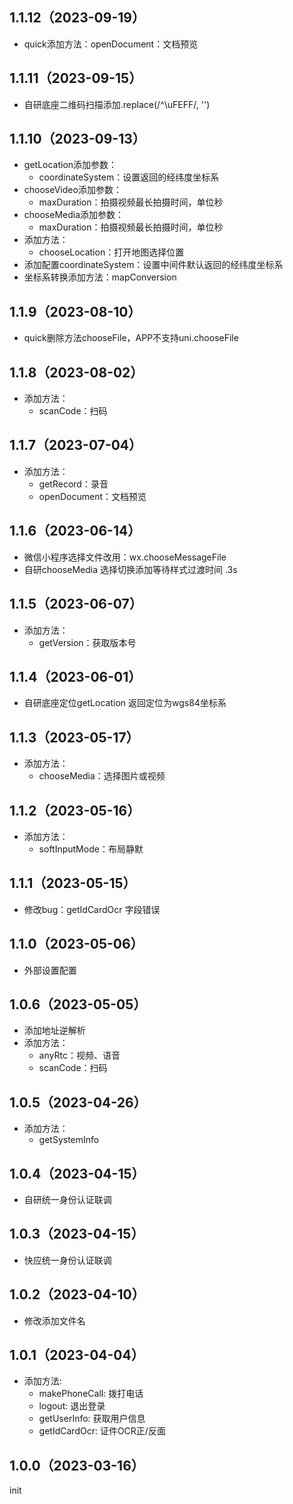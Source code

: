 ## 1.1.12（2023-09-19）
- quick添加方法：openDocument：文档预览
## 1.1.11（2023-09-15）
- 自研底座二维码扫描添加.replace(/^\uFEFF/, '')
## 1.1.10（2023-09-13）
- getLocation添加参数：
	- coordinateSystem：设置返回的经纬度坐标系
- chooseVideo添加参数：
	- maxDuration：拍摄视频最长拍摄时间，单位秒
- chooseMedia添加参数：
	- maxDuration：拍摄视频最长拍摄时间，单位秒
- 添加方法：
	- chooseLocation：打开地图选择位置
- 添加配置coordinateSystem：设置中间件默认返回的经纬度坐标系
- 坐标系转换添加方法：mapConversion
## 1.1.9（2023-08-10）
- quick删除方法chooseFile，APP不支持uni.chooseFile
## 1.1.8（2023-08-02）
- 添加方法：
	- scanCode：扫码
## 1.1.7（2023-07-04）
- 添加方法：
	- getRecord：录音
	- openDocument：文档预览
## 1.1.6（2023-06-14）
- 微信小程序选择文件改用：wx.chooseMessageFile
- 自研chooseMedia 选择切换添加等待样式过渡时间 .3s
## 1.1.5（2023-06-07）
- 添加方法：
	- getVersion：获取版本号
## 1.1.4（2023-06-01）
- 自研底座定位getLocation 返回定位为wgs84坐标系
## 1.1.3（2023-05-17）
- 添加方法：
	- chooseMedia：选择图片或视频
## 1.1.2（2023-05-16）
- 添加方法：
	- softInputMode：布局静默
## 1.1.1（2023-05-15）
- 修改bug：getIdCardOcr 字段错误
## 1.1.0（2023-05-06）
- 外部设置配置
## 1.0.6（2023-05-05）
- 添加地址逆解析
- 添加方法：
	- anyRtc：视频、语音
	- scanCode：扫码
## 1.0.5（2023-04-26）
- 添加方法：
	- getSystemInfo
## 1.0.4（2023-04-15）
- 自研统一身份认证联调
## 1.0.3（2023-04-15）
- 快应统一身份认证联调
## 1.0.2（2023-04-10）
- 修改添加文件名
## 1.0.1（2023-04-04）
- 添加方法: 
	- makePhoneCall: 拨打电话
	- logout: 退出登录
	- getUserInfo: 获取用户信息
	- getIdCardOcr: 证件OCR正/反面
## 1.0.0（2023-03-16）
init
